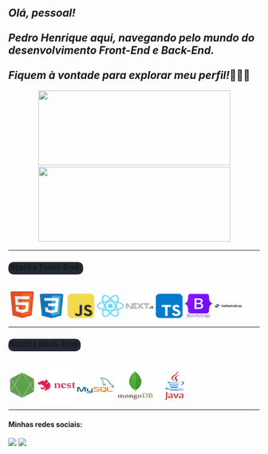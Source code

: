 ## <em>Olá, pessoal!<br><br> Pedro Henrique aqui, navegando pelo mundo do desenvolvimento Front-End e Back-End.<br><br> Fiquem à vontade para explorar meu perfil!</em>👨🏻‍💻

   <div align="center" style="display:block">
    <img height="150px" width="385px" src="https://github-readme-stats-sigma-five.vercel.app/api?username=pedrohrocha18&show_icons=true&theme=dracula&include_all_commits=true&count_private=true"/>
    <img height="150px" width="385px" src="https://github-readme-stats-sigma-five.vercel.app/api/top-langs/?username=pedrohrocha18&layout=compact&langs_count=7&theme=dracula"/>
    <hr>
  </div>
  <h3 style="background: rgb(34, 42, 53); width: 150px; height: 25px; text-align:center; border-radius: 10px">Stacks Front-End:</h3>
  <div style=""><br>
    <img style="border-radius: 10px" alt="HTML" height="55" width="55" src="https://raw.githubusercontent.com/devicons/devicon/master/icons/html5/html5-original.svg">
    <img style="border-radius: 10px" alt="CSS" height="50" width="55" src="https://raw.githubusercontent.com/devicons/devicon/master/icons/css3/css3-original.svg">
    <img style="border-radius: 10px" alt="Js" height="50" width="55" src="https://raw.githubusercontent.com/devicons/devicon/master/icons/javascript/javascript-original.svg">
    <img style="border-radius: 10px" alt="React" height="50" width="55" src="https://raw.githubusercontent.com/devicons/devicon/master/icons/react/react-original.svg">
    <img style="background: rgb(206, 224, 229); border-radius: 10px" alt="Next" height="50" width="55" src="https://raw.githubusercontent.com/devicons/devicon/master/icons/nextjs/nextjs-line-wordmark.svg">
    <img style="border-radius: 10px" alt="TypeScript" height="50" width="55" src="https://raw.githubusercontent.com/devicons/devicon/master/icons/typescript/typescript-original.svg">
    <img style="border-radius: 10px" alt="Bootstrap" height="50" width="55" src="https://raw.githubusercontent.com/devicons/devicon/master/icons/bootstrap/bootstrap-original-wordmark.svg">
    <img style="background: rgb(206, 224, 229); border-radius: 10px" alt="Tailwind" height="50" width="55" src="https://raw.githubusercontent.com/devicons/devicon/master/icons/tailwindcss/tailwindcss-plain-wordmark.svg">
  <hr>
  </div>
  <h3 style="background: rgb(34, 42, 53); width: 145px; height: 25px; text-align:center; border-radius: 10px">Stacks Back-End:</h3>
  <div style=""><br>
    <img style="border-radius: 10px" align="center" alt="NodeJs" height="50" width="55" src="https://raw.githubusercontent.com/devicons/devicon/master/icons/nodejs/nodejs-plain.svg">
    <img style="border-radius: 10px" align="center" alt="NestJS" height="70" width="75" src="https://raw.githubusercontent.com/devicons/devicon/master/icons/nestjs/nestjs-original-wordmark.svg">
    <img style="border-radius: 10px" align="center" alt="MySQL" height="60" width="75" src="https://raw.githubusercontent.com/devicons/devicon/master/icons/mysql/mysql-original-wordmark.svg">
    <img style="border-radius: 10px" align="center" alt="MongoDB" height="60" width="75" src="https://raw.githubusercontent.com/devicons/devicon/master/icons/mongodb/mongodb-original-wordmark.svg">
     <img style="border-radius: 10px" align="center" alt="Java" height="60" width="75" src="https://raw.githubusercontent.com/devicons/devicon/master/icons/java/java-original-wordmark.svg">
     <hr>
  </div>
  <h4> Minhas redes sociais:</h4>  
  <div> 
  <a href=https://www.instagram.com/pedrorochaducks target="_blank"><img src="https://img.shields.io/badge/-Instagram-%23E4405F?style=for-the-badge&logo=instagram&logoColor=white" target="_blank"></a>
  <a href="https://www.linkedin.com/in/pedrohrocha16" target="_blank"><img src="https://img.shields.io/badge/-LinkedIn-%230077B5?style=for-the-badge&logo=linkedin&logoColor=white" target="_blank"></a>

</div>
